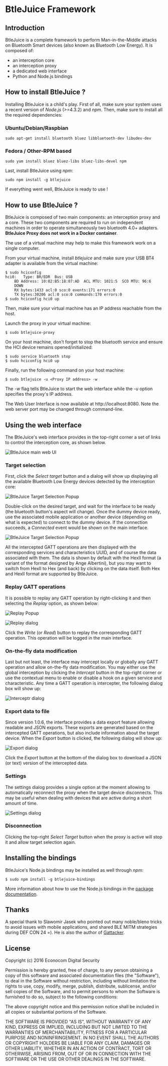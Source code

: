 BtleJuice Framework
===================

Introduction
------------

BtleJuice is a complete framework to perform Man-in-the-Middle attacks on
Bluetooth Smart devices (also known as Bluetooth Low Energy). It is composed of:

* an interception core
* an interception proxy
* a dedicated web interface
* Python and Node.js bindings

How to install BtleJuice ?
--------------------------

Installing BtleJuice is a child's play. First of all, make sure your system uses
a recent version of *Node.js* (>=4.3.2) and *npm*. Then, make sure to install all the
required dependencies:

### Ubuntu/Debian/Raspbian

```
sudo apt-get install bluetooth bluez libbluetooth-dev libudev-dev
```

### Fedora / Other-RPM based

```
sudo yum install bluez bluez-libs bluez-libs-devel npm
```

Last, install BtleJuice using *npm*:

```
sudo npm install -g btlejuice
```

If everything went well, BtleJuice is ready to use !


How to use BtleJuice ?
----------------------

BtleJuice is composed of two main components: an interception proxy and a core.
These two components are required to run on independent machines in order to
operate simultaneously two bluetooth 4.0+ adapters. **BtleJuice Proxy does not work
in a Docker container**.

The use of a virtual machine may help to make this framework work on a single computer.

From your virtual machine, install *btlejuice* and make sure your USB BT4 adapter is available from the virtual machine:

```
$ sudo hciconfig
hci0:	Type: BR/EDR  Bus: USB
	BD Address: 10:02:B5:18:07:AD  ACL MTU: 1021:5  SCO MTU: 96:6
	DOWN
	RX bytes:1433 acl:0 sco:0 events:171 errors:0
	TX bytes:30206 acl:0 sco:0 commands:170 errors:0
$ sudo hciconfig hci0 up
```

Then, make sure your virtual machine has an IP address reachable from the host.

Launch the proxy in your virtual machine:

```
$ sudo btlejuice-proxy
```

On your host machine, don't forget to stop the bluetooth service and ensure the HCI device remains opened/initialized:
```
$ sudo service bluetooth stop
$ sudo hciconfig hci0 up
```

Finally, run the following command on your host machine:

```
$ sudo btlejuice -u <Proxy IP address> -w
```

The *-w* flag tells BtleJuice to start the web interface while the *-u* option specifies the proxy's IP address.

The Web User Interface is now available at http://localhost:8080. Note the web server port may be changed through command-line.

Using the web interface
-----------------------

The BtleJuice's web interface provides in the top-right corner a set of links to control the interception core, as shown below.

![BtleJuice main web UI](doc/images/btlejuice-main-ui.png)

### Target selection

First, click the *Select target* button and a dialog will show up displaying all the available Bluetooth Low Energy devices detected by the interception core:

![BtleJuice Target Selection Popup](doc/images/btlejuice-target-select.png)

Double-click on the desired target, and wait for the interface to be ready (the bluetooth button's aspect will change). Once the dummy device ready, use the associated mobile application or another device (depending on what is expected) to connect to the dummy device. If the connection succeeds, a *Connected* event would be shown on the main interface.

![BtleJuice Target Selection Popup](doc/images/btlejuice-sniffing.png)

All the intercepted GATT operations are then displayed with the corresponding services and characteristics UUID, and of course the data associated with them. The data is shown by default with the HexII format (a variant of the format designed by Ange Albertini), but you may want to switch from HexII to Hex (and back) by clicking on the data itself. Both Hex and HexII format are supported by BtleJuice.

### Replay GATT operations

It is possible to replay any GATT operation by right-clicking it and then selecting the *Replay* option, as shown below:

![Replay Popup](doc/images/btlejuice-hook.png)

![Replay dialog](doc/images/btlejuice-replay.png)

Click the *Write* (or *Read*) button to replay the corresponding GATT operation. This operation will be logged in the main interface.

### On-the-fly data modification

Last but not least, the interface may intercept locally or globally any GATT operation and allow on-the-fly data modification. You may either use the global interception by clicking the *Intercept* button in the top-right corner or use the contextual menu to enable or disable a hook on a given service and characteristic. Any time a GATT operation is intercepter, the following dialog box will show up:

![Interceptr dialog](doc/images/btlejuice-intercept.png)

### Export data to file

Since version 1.0.6, the interface provides a data export feature allowing readable and JSON exports. These exports are generated based on the intercepted GATT operations, but also include information about the target device. When the *Export* button is clicked, the following dialog will show up:

![Export dialog](doc/images/btlejuice-export.png)

Click the *Export* button at the bottom of the dialog box to download a JSON (or text) version of the intercepted data.

### Settings

The settings dialog provides a single option at the moment allowing to automatically reconnect the proxy when the target device disconnects. This may be useful when dealing with devices that are active during a short amount of time.

![Settings dialog](doc/images/btlejuice-settings.png)

### Disconnection

Clicking the top-right *Select Target* button when the proxy is active will stop it and allow target selection again.

Installing the bindings
-----------------------

BtleJuice's Node.js bindings may be installed as well through *npm*:

```
$ sudo npm install -g btlejuice-bindings
```

More information about how to use the Node.js bindings in the [package documentation](https://www.npmjs.com/package/btlejuice-bindings).


Thanks
------

A special thank to Slawomir Jasek who pointed out many noble/bleno tricks to avoid issues with mobile applications, and shared BLE MITM strategies during DEF CON 24 =). He is also the author of [Gattacker](https://github.com/securing/gattacker).


License
-------

Copyright (c) 2016 Econocom Digital Security

Permission is hereby granted, free of charge, to any person obtaining a copy of this software and associated documentation files (the "Software"), to deal in the Software without restriction, including without limitation the rights to use, copy, modify, merge, publish, distribute, sublicense, and/or sell copies of the Software, and to permit persons to whom the Software is furnished to do so, subject to the following conditions:

The above copyright notice and this permission notice shall be included in all copies or substantial portions of the Software.

THE SOFTWARE IS PROVIDED "AS IS", WITHOUT WARRANTY OF ANY KIND, EXPRESS OR IMPLIED, INCLUDING BUT NOT LIMITED TO THE WARRANTIES OF MERCHANTABILITY, FITNESS FOR A PARTICULAR PURPOSE AND NONINFRINGEMENT. IN NO EVENT SHALL THE AUTHORS OR COPYRIGHT HOLDERS BE LIABLE FOR ANY CLAIM, DAMAGES OR OTHER LIABILITY, WHETHER IN AN ACTION OF CONTRACT, TORT OR OTHERWISE, ARISING FROM, OUT OF OR IN CONNECTION WITH THE SOFTWARE OR THE USE OR OTHER DEALINGS IN THE SOFTWARE.
